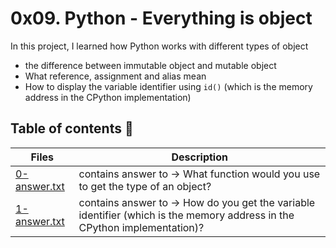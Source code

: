 # 0x09. Python - Everything is object

In this project, I learned how Python works with different types of object
- the difference between immutable object and mutable object
- What reference, assignment and alias mean
- How to display the variable identifier using `id()` (which is the memory address in the CPython implementation)


## Table of contents :book:
Files | Description
----- | -----------
[0-answer.txt](./0-answer.txt) | contains answer to -> What function would you use to get the type of an object?
[1-answer.txt](./1-answer.txt) | contains answer to -> How do you get the variable identifier (which is the memory address in the CPython implementation)?
